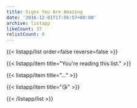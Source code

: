 ```yaml
---
title: Signs You Are Amazing
date: '2016-12-01T17:56:57+00:00'
archive: listapp
likeCount: 37
relistCount: 0
---
```


<!--more-->

{{< listapp/list order=false reverse=false >}}

   {{< listapp/item title="You're reading this list." >}}

   {{< listapp/item title="..." >}}

   {{< listapp/item title="😘" >}}

{{< /listapp/list >}}
